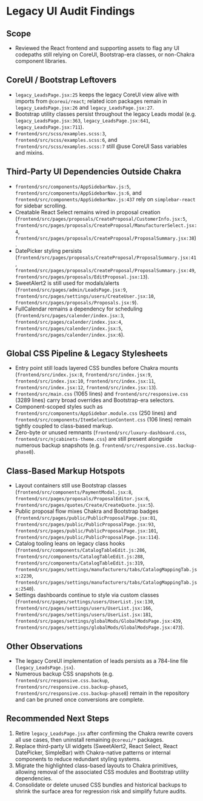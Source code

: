 # Legacy UI Audit Findings

## Scope
- Reviewed the React frontend and supporting assets to flag any UI codepaths still relying on CoreUI, Bootstrap-era classes, or non-Chakra component libraries.

## CoreUI / Bootstrap Leftovers
- `legacy_LeadsPage.jsx:25` keeps the legacy CoreUI view alive with imports from `@coreui/react`; related icon packages remain in `legacy_LeadsPage.jsx:26` and `legacy_LeadsPage.jsx:27`.
- Bootstrap utility classes persist throughout the legacy Leads modal (e.g. `legacy_LeadsPage.jsx:363`, `legacy_LeadsPage.jsx:641`, `legacy_LeadsPage.jsx:711`).
- `frontend/src/scss/examples.scss:3`, `frontend/src/scss/examples.scss:6`, and `frontend/src/scss/examples.scss:7` still @use CoreUI Sass variables and mixins.

## Third-Party UI Dependencies Outside Chakra
- `frontend/src/components/AppSidebarNav.js:5`, `frontend/src/components/AppSidebarNav.js:6`, and `frontend/src/components/AppSidebarNav.js:437` rely on `simplebar-react` for sidebar scrolling.
- Creatable React Select remains wired in proposal creation (`frontend/src/pages/proposals/CreateProposal/CustomerInfo.jsx:5`, `frontend/src/pages/proposals/CreateProposal/ManufacturerSelect.jsx:4`, `frontend/src/pages/proposals/CreateProposal/ProposalSummary.jsx:38`).
- DatePicker styling persists (`frontend/src/pages/proposals/CreateProposal/ProposalSummary.jsx:41`, `frontend/src/pages/proposals/CreateProposal/ProposalSummary.jsx:49`, `frontend/src/pages/proposals/EditProposal.jsx:13`).
- SweetAlert2 is still used for modals/alerts (`frontend/src/pages/admin/LeadsPage.jsx:9`, `frontend/src/pages/settings/users/CreateUser.jsx:10`, `frontend/src/pages/proposals/Proposals.jsx:9`).
- FullCalendar remains a dependency for scheduling (`frontend/src/pages/calender/index.jsx:3`, `frontend/src/pages/calender/index.jsx:4`, `frontend/src/pages/calender/index.jsx:5`, `frontend/src/pages/calender/index.jsx:6`).

## Global CSS Pipeline & Legacy Stylesheets
- Entry point still loads layered CSS bundles before Chakra mounts (`frontend/src/index.jsx:8`, `frontend/src/index.jsx:9`, `frontend/src/index.jsx:10`, `frontend/src/index.jsx:11`, `frontend/src/index.jsx:12`, `frontend/src/index.jsx:13`).
- `frontend/src/main.css` (1065 lines) and `frontend/src/responsive.css` (3289 lines) carry broad overrides and Bootstrap-era selectors.
- Component-scoped styles such as `frontend/src/components/AppSidebar.module.css` (250 lines) and `frontend/src/components/ItemSelectionContent.css` (106 lines) remain tightly coupled to class-based markup.
- Zero-byte or unused remnants (`frontend/src/luxury-dashboard.css`, `frontend/src/njcabinets-theme.css`) are still present alongside numerous backup snapshots (e.g. `frontend/src/responsive.css.backup-phase8`).

## Class-Based Markup Hotspots
- Layout containers still use Bootstrap classes (`frontend/src/components/PaymentModal.jsx:8`, `frontend/src/pages/proposals/ProposalEditor.jsx:6`, `frontend/src/pages/quotes/Create/CreateQuote.jsx:5`).
- Public proposal flow mixes Chakra and Bootstrap badges (`frontend/src/pages/public/PublicProposalPage.jsx:81`, `frontend/src/pages/public/PublicProposalPage.jsx:93`, `frontend/src/pages/public/PublicProposalPage.jsx:101`, `frontend/src/pages/public/PublicProposalPage.jsx:114`).
- Catalog tooling leans on legacy class hooks (`frontend/src/components/CatalogTableEdit.js:286`, `frontend/src/components/CatalogTableEdit.js:288`, `frontend/src/components/CatalogTableEdit.js:319`, `frontend/src/pages/settings/manufacturers/tabs/CatalogMappingTab.jsx:2230`, `frontend/src/pages/settings/manufacturers/tabs/CatalogMappingTab.jsx:2540`).
- Settings dashboards continue to style via custom classes (`frontend/src/pages/settings/users/UserList.jsx:130`, `frontend/src/pages/settings/users/UserList.jsx:166`, `frontend/src/pages/settings/users/UserList.jsx:181`, `frontend/src/pages/settings/globalMods/GlobalModsPage.jsx:439`, `frontend/src/pages/settings/globalMods/GlobalModsPage.jsx:473`).

## Other Observations
- The legacy CoreUI implementation of leads persists as a 784-line file (`legacy_LeadsPage.jsx`).
- Numerous backup CSS snapshots (e.g. `frontend/src/responsive.css.backup`, `frontend/src/responsive.css.backup-phase5`, `frontend/src/responsive.css.backup-phase8`) remain in the repository and can be pruned once conversions are complete.

## Recommended Next Steps
1. Retire `legacy_LeadsPage.jsx` after confirming the Chakra rewrite covers all use cases, then uninstall remaining `@coreui/*` packages.
2. Replace third-party UI widgets (SweetAlert2, React Select, React DatePicker, SimpleBar) with Chakra-native patterns or internal components to reduce redundant styling systems.
3. Migrate the highlighted class-based layouts to Chakra primitives, allowing removal of the associated CSS modules and Bootstrap utility dependencies.
4. Consolidate or delete unused CSS bundles and historical backups to shrink the surface area for regression risk and simplify future audits.
